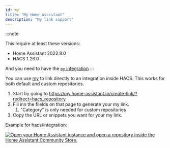```yaml
---
id: my
title: "My Home Assistant"
description: "My link support"
---
```


:::note

This require at least these versions:

- Home Assistant 2022.8.0
- HACS 1.26.0

And you need to have the [`my` integration](https://www.home-assistant.io/integrations/my/)
:::

You can use [my](https://my.home-assistant.io) to link directly to an integration inside HACS.
This works for both default and custom repositories.

1. Start by going to https://my.home-assistant.io/create-link/?redirect=hacs_repository
1. Fill inn the filelds on that page to generate your my link.
    1. "Category" is only needed for custom repositories
1. Copy the URL or snippets you want for your my link.


Example for hacs/integration:

[![Open your Home Assistant instance and open a repository inside the Home Assistant Community Store.](https://my.home-assistant.io/badges/hacs_repository.svg)](https://my.home-assistant.io/redirect/hacs_repository/?owner=hacs&repository=integration)


